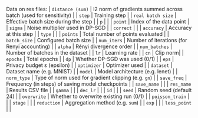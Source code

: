 Data on res files: 
| `distance (sum)`  | l2 norm of gradients summed across batch (used for sensitivity) |
| `step`            | Training step |
| `real batch size` | Effective batch size during the step |
| `p`               | |
| `point`           | Index of the data point |
| `sigma`           | Noise multiplier used in DP-SGD |
| `correct`         |  |
| `accuracy`        | Accuracy at this step |
| `type`            |  |
| `points`          | Total number of points evaluated |
| `batch_size`      | Configured batch size |
| `num_iters`       | Number of iterations (for Renyi accounting) |
| `alpha`           | Rényi divergence order |
| `num_batches`     | Number of batches in the dataset |
| `lr`              | Learning rate |
| `cn`              | Clip norm|
| `epochs`          | Total epochs |
| `dp`              | Whether DP-SGD was used (0/1) |
| `eps`             | Privacy budget ε (epsilon) |
| `optimizer`       | Optimizer used |
| `dataset`         | Dataset name (e.g. MNIST) |
| `model`           | Model architecture (e.g. lenet) |
| `norm_type`       | Type of norm used for gradient clipping (e.g. `gn`) |
| `save_freq`       | Frequency (in steps) of saving model checkpoints |
| `save_name`       | |
| `res_name`        | Results CSV file |
| `gamma`           |  |
| `dec_lr`          | |
| `id`              | |
| `seed`            | Random seed (default 24) |
| `overwrite`       | Whether to overwrite existing run (0/1) |
| `poisson_train`   |  |
| `stage`           | |
| `reduction`       | Aggregation method (e.g. `sum`) |
| `exp`             | |
| `less_point`      | |
